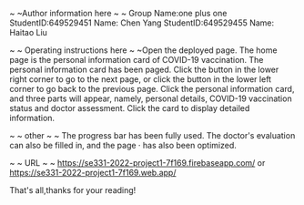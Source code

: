 ~ ~Author information here ~ ~ 
Group Name:one plus one
StudentID:649529451 Name: Chen Yang
StudentID:649529455 Name: Haitao Liu

~ ~ Operating instructions here ~ ~Open the deployed page. The home page is the personal information card of COVID-19 vaccination. The personal information card has been paged. Click the button in the lower right corner to go to the next page, or click the button in the lower left corner to go back to the previous page. Click the personal information card, and three parts will appear, namely, personal details, COVID-19 vaccination status and doctor assessment. Click the card to display detailed information. 

~ ~ other ~ ~ The progress bar has been fully used. The doctor's evaluation can also be filled in, and the page · has also been optimized.

~ ~ URL ~ ~
https://se331-2022-project1-7f169.firebaseapp.com/
or
https://se331-2022-project1-7f169.web.app/

That's all,thanks for your reading!
